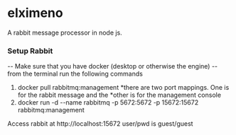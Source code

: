 # elximeno
A rabbit message processor in node js.






### Setup Rabbit
-- Make sure that you have docker (desktop or otherwise the engine)
-- from the terminal run the following commands
1. docker pull rabbitmq:management
*there are two port mappings. One is for the rabbit message and the 
*other is for the management console
2. docker run -d --name rabbitmq -p 5672:5672 -p 15672:15672 rabbitmq:management

Access rabbit at http://localhost:15672
user/pwd is guest/guest